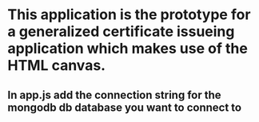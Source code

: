 # This application is the prototype for a generalized certificate issueing application which makes use of the HTML canvas. 
## In app.js add the connection string for the mongodb db database you want to connect to